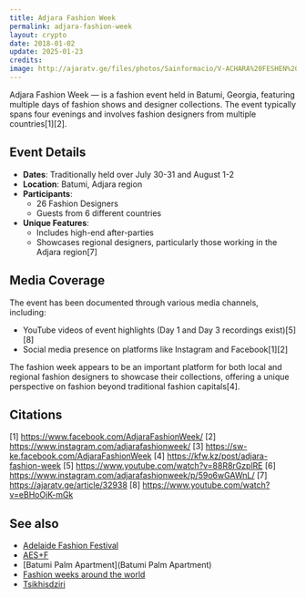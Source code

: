 ```yaml
---
title: Adjara Fashion Week
permalink: adjara-fashion-week
layout: crypto
date: 2018-01-02
update: 2025-01-23
credits:
image: http://ajaratv.ge/files/photos/Sainformacio/V-ACHARA%20FESHEN%20VIKI%20%20CHRA%203.xmp.mpg_20170724_180654.690.jpg
---
```


Adjara Fashion Week — is a fashion event held in Batumi, Georgia, featuring multiple days of fashion shows and designer collections. The event typically spans four evenings and involves fashion designers from multiple countries[1][2].

## Event Details

- **Dates**: Traditionally held over July 30-31 and August 1-2
- **Location**: Batumi, Adjara region
- **Participants**:
  - 26 Fashion Designers
  - Guests from 6 different countries
- **Unique Features**:
  - Includes high-end after-parties
  - Showcases regional designers, particularly those working in the Adjara region[7]

## Media Coverage

The event has been documented through various media channels, including:
- YouTube videos of event highlights (Day 1 and Day 3 recordings exist)[5][8]
- Social media presence on platforms like Instagram and Facebook[1][2]

The fashion week appears to be an important platform for both local and regional fashion designers to showcase their collections, offering a unique perspective on fashion beyond traditional fashion capitals[4].

## Citations

[1] https://www.facebook.com/AdjaraFashionWeek/
[2] https://www.instagram.com/adjarafashionweek/
[3] https://sw-ke.facebook.com/AdjaraFashionWeek
[4] https://kfw.kz/post/adjara-fashion-week
[5] https://www.youtube.com/watch?v=88R8rGzplRE
[6] https://www.instagram.com/adjarafashionweek/p/59o6wGAWnL/
[7] https://ajaratv.ge/article/32938
[8] https://www.youtube.com/watch?v=eBHoOjK-mGk

## See also

+ [Adelaide Fashion Festival](adelaide-fashion-festival)
+ [AES+F](aes+f)
+ [Batumi Palm Apartment](Batumi Palm Apartment)
+ [Fashion weeks around the world](fashion-weeks-around-the-world)
+ [Tsikhisdziri](Tsikhisdziri)
